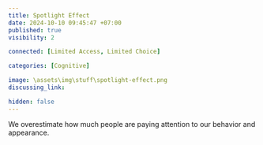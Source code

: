 ```yaml
---
title: Spotlight Effect
date: 2024-10-10 09:45:47 +07:00
published: true
visibility: 2

connected: [Limited Access, Limited Choice]

categories: [Cognitive]

image: \assets\img\stuff\spotlight-effect.png
discussing_link: 

hidden: false
---
```


We overestimate how much people are paying attention to our behavior and appearance.